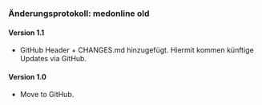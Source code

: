 ### Änderungsprotokoll: medonline old

#### Version 1.1

* GitHub Header + CHANGES.md hinzugefügt. Hiermit kommen künftige Updates via GitHub.


#### Version 1.0

* Move to GitHub.
